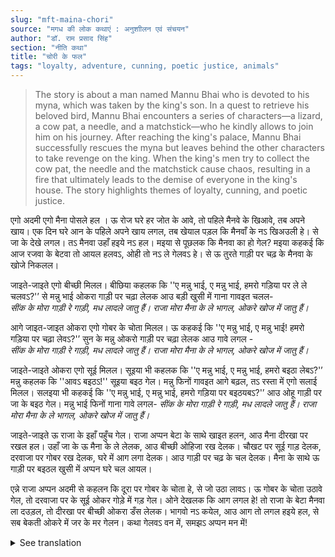 ```yaml
---
slug: "mft-maina-chori"
source: "मगध की लोक कथाएं : अनुशाीलन एवं संचयन"
author: "डॉ. राम प्रसाद सिंह"
section: "नीति कथा"
title: "चोरी के फल"
tags: "loyalty, adventure, cunning, poetic justice, animals"
---
```

<blockquote>
The story is about a man named Mannu Bhai who is devoted to his myna, which was taken by the king's son. In a quest to retrieve his beloved bird, Mannu Bhai encounters a series of characters—a lizard, a cow pat, a needle, and a matchstick—who he kindly allows to join him on his journey. After reaching the king's palace, Mannu Bhai successfully rescues the myna but leaves behind the other characters to take revenge on the king. When the king's men try to collect the cow pat, the needle and the matchstick cause chaos, resulting in a fire that ultimately leads to the demise of everyone in the king's house. The story highlights themes of loyalty, cunning, and poetic justice.
</blockquote>

एगो अदमी एगो मैना पोसले हल । ऊ रोज घरे हर जोत के आवे, तो पहिले मैनवे के खिआवे, तब अपने खाय। एक दिन घरे आन के पहिले अपने खाय लगल, तब खेयाल पड़ल कि मैनवाँ के नऽ खिअउली हे। से जा के देखे लगल। तऽ मैनवा उहाँ हइये नऽ हल। मइया से पूछलक कि मैनवा का हो गेल? मइया कहकई कि आज रजवा के बेटवा तो आयल हलवऽ, ओही तो नऽ ले गेलवऽ हे। से ऊ तुरते गाड़ी पर चढ़ के मैनवा के खोजे निकलल। 

जाइते-जाइते एगो बीच्छी मिलल। बीछिया कहलक कि ''ए मन्नु भाई, ए मन्नु भाई, हमरो गड़िया पर ले ले चलवऽ?'’ से मन्नु भाई ओकरा गाड़ी पर चढ़ा लेलक आउ बड़ी खुसी में गाना गावइत चलल-  
*सींक के मोरा गाड़ी रे गाड़ी,* 
*मध लादले जातु हैं।* 
*राजा मोरा मैना के ले भागल,* 
*ओकरे खोज में जातु हैं।* 

आगे जाइत-जाइत ओकरा एगो गोबर के चोता मिलल। ऊ कहकई कि ''ए मन्नु भाई, 
ए मन्नु भाई! हमरो गड़िया पर चढ़ा लेवऽ?'’ सुन के मन्नु ओकरो गाड़ी पर चढ़ा लेलक आउ गावे लगल -  
*सींक के मोरा गाड़ी रे गाड़ी,* 
*मध लादले जातु हैं।* 
*राजा मोरा मैना के ले भागल,* 
*ओकरे खोज में जातु हैं।* 

जाइते-जाइते ओकरा एगो सूई मिलल। सूइया भी कहलक कि ''ए मन्नु भाई, ए मन्नु भाई, हमरो बइठा लेबऽ?'’ मन्नु कहलक कि ''आवऽ बइठऽ!'' सूइया बइठ गेल। मन्नु फिनों गावइत आगे बढ़ल, तऽ रस्ता में एगो सलाई मिलल। सलइया भी कहकई कि ''ए मन्नु भाई, ए मन्नु भाई, हमरो गड़िया पर बइठयबऽ?'’ आउ ओहू गाड़ी पर जा के बइठ गेल। मन्नु भाई फिनों गाना गावे लगल- 
*सींक के मोरा गाड़ी रे गाड़ी,* 
*मध लादले जातु हैं।* 
*राजा मोरा मैना के ले भागल,* 
*ओकरे खोज में जातु हैं।* 

जाइते-जाइते ऊ राजा के इहाँ पहुँच गेल। राजा अप्पन बेटा के साथे खाइत हलन, आउ मैना दीरखा पर रखल हल। उहाँ जा के ऊ मैना के ले लेलक, आउ बीच्छी ओहिजा रख देलक। चौखट पर सूई गाड़ देलक, दरवाजा पर गोबर रख देलक, घरे में आग लगा देलक। आउ गाड़ी पर चढ़ के चल देलक। मैना के साथे ऊ गाड़ी पर बइठल खुसी में अप्पन घरे चल आयल।

एन्ने राजा अप्पन अदमी से कहलन कि दूरा पर गोबर के चोता हे, से जो उठा लावऽ। ऊ गोबर के चोता उठावे गेल, तो दरवाजा पर के सूई ओकर गोड़े में गड़ गेल। ओने देखलक कि आग लगल हे! तो राजा के बेटा मैनवा ला दउड़ल, तो दीरखा पर बीच्छी ओकरा डँस लेलक। भागवो नऽ कयेल, आउ आग तो लगल हइये हल, से सब बेकती ओकरे में जर के मर गेलन। कथा गेलवऽ वन में, समझऽ अप्पन मन में!

<details>
<summary>See translation</summary>

Once a man kept a myna. He would come home every day, feed the myna first, and then eat himself. One day, before coming home, he started eating, and then remembered that he hadn't fed the myna. So, he went to check, but the myna wasn't there. He asked his mother what had happened to the myna. His mother replied that today the king's son had come, and he must have taken it away. So he immediately got on a vehicle and set out to search for the myna.

On his way, he met a lizard. The lizard said, "Hey Mannu Bhai, hey Mannu Bhai, could you take me on your vehicle as well?" Mannu Bhai took the lizard onto his vehicle and happily started singing:

*“O my vehicle, laden with honey,*  
*The king has taken my myna,*  
*I am on my way to search for it.”*

As he continued, he encountered a cow pat. It also said, "Hey Mannu Bhai, hey Mannu Bhai, could you take me on your vehicle as well?" Hearing this, Mannu again took it on board and continued singing:

*“O my vehicle, laden with honey,*  
*The king has taken my myna,*  
*I am on my way to search for it.”*

As he moved forward, he found a needle. The needle also said, "Hey Mannu Bhai, hey Mannu Bhai, could you let me sit as well?" Mannu responded, "Come, sit!" The needle sat down. Mannu was singing again and then he stumbled upon a matchstick. The matchstick also asked, "Hey Mannu Bhai, hey Mannu Bhai, can I sit on your vehicle too?" and joined the others on the vehicle. Mannu continued to sing:

*“O my vehicle, laden with honey,*  
*The king has taken my myna,*  
*I am on my way to search for it.”*

Eventually, he reached the king's place. The king was eating with his son, and the myna was kept on a perch. Upon reaching there, he took the myna and left the lizard there. He stuck the needle in the doorframe, left the cow pat at the entrance, and set fire to the house. Then he got on his vehicle and departed. Joyfully, he returned home with the myna sitting beside him.

Meanwhile, the king told his men to pick up the cow pat. As they went to collect it, the needle pricked one of the men in the leg. Then they noticed that there was fire! The king's son ran towards the myna, but the lizard bit him. Unable to escape, and with the house ablaze, everyone inside burned to death. The story ends here; understand this in your heart!
</details>
